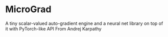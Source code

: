 # MicroGrad
A tiny scalar-valued auto-gradient engine and a neural net library on top of it with PyTorch-like API From Andrej Karpathy
